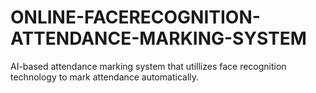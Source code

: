 # ONLINE-FACERECOGNITION-ATTENDANCE-MARKING-SYSTEM
AI-based attendance marking system that utillizes face recognition technology to mark attendance automatically.
